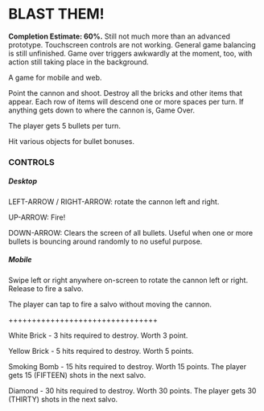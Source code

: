 # BLAST THEM!

**Completion Estimate: 60%.** Still not much more than an advanced prototype. Touchscreen controls are not working. General game balancing is still unfinished. Game over triggers awkwardly at the moment, too, with action still taking place in the background.

A game for mobile and web.

Point the cannon and shoot. Destroy all the bricks and other items that appear. Each row of items will descend one or more spaces per turn. If anything gets down to where the cannon is, Game Over.

The player gets 5 bullets per turn.

Hit various objects for bullet bonuses.

### CONTROLS

##### Desktop

LEFT-ARROW / RIGHT-ARROW: rotate the cannon left and right.

UP-ARROW: Fire!

DOWN-ARROW: Clears the screen of all bullets. Useful when one or more bullets is bouncing around randomly to no useful purpose.

##### Mobile

Swipe left or right anywhere on-screen to rotate the cannon left or right. Release to fire a salvo.

The player can tap to fire a salvo without moving the cannon.

++++++++++++++++++++++++++++++++

White Brick - 3 hits required to destroy. Worth 3 point.

Yellow Brick - 5 hits required to destroy. Worth 5 points.

Smoking Bomb - 15 hits required to destroy. Worth 15 points. The player gets 15 (FIFTEEN) shots in the next salvo.

Diamond - 30 hits required to destroy. Worth 30 points. The player gets 30 (THIRTY) shots in the next salvo.
